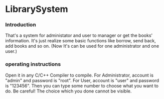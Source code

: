 # LibrarySystem

### Introduction
That's a system for administator and user to manager or get the books' information. 
It's just realize some basic functions like borrow, send back, add books and so on. 
(Now It's can be used for one administrator and one user.)

### operating instructions
Open it in any C/C++ Compiler to compile. 
For Administrator, account is "admin" and password is "root". 
For User, account is "user" and password is "123456". 
Then you can type some number to choose what you want to do. 
Be careful! The choice which you done cannot be visible.
